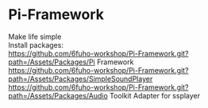 # Pi-Framework
Make life simple
<br>
Install packages:
<br>
https://github.com/6fuho-workshop/Pi-Framework.git?path=/Assets/Packages/Pi Framework
<br>
https://github.com/6fuho-workshop/Pi-Framework.git?path=/Assets/Packages/SimpleSoundPlayer
<br>
https://github.com/6fuho-workshop/Pi-Framework.git?path=/Assets/Packages/Audio Toolkit Adapter for ssplayer
